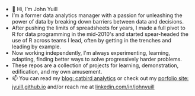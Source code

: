 - 👋 Hi, I’m John Yuill
- I’m a former data analytics manager with a passion for unleashing the power of data by breaking down barriers between data and decisions. 
- After pushing the limits of spreadsheets for years, I made a full pivot to R for data programming in the mid-2010's and started spear-headed the use of R across teams I lead, often by getting in the trenches and leading by example.
- Now working independently, I'm always experimenting, learning, adapting, finding better ways to solve progressively harder problems.
- These repos are a collection of projects for learning, demonstration, edification, and my own amusement.  
- 📫 You can read my [blog: catbird analytics](https://catbird-analytics.com/) or check out my [porfolio site: jyuill.github.io](https://www.linkedin.com/in/johnyuill/) and/or reach me at [linkedin.com/in/johnyuill](https://www.linkedin.com/in/johnyuill/) 

<!---
jyuill/jyuill is a ✨ special ✨ repository because its `README.md` (this file) appears on your GitHub profile.
You can click the Preview link to take a look at your changes.
--->
